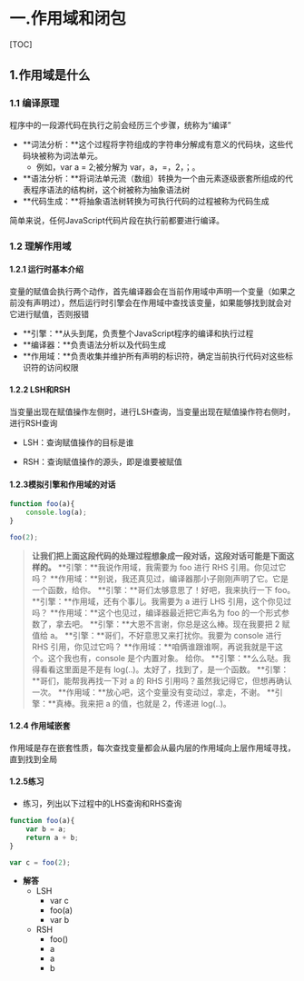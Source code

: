 # 一.作用域和闭包

[TOC]



## 1.作用域是什么

### 1.1 编译原理

程序中的一段源代码在执行之前会经历三个步骤，统称为“编译”

- **词法分析：**这个过程将字符组成的字符串分解成有意义的代码块，这些代码块被称为词法单元。
  - 例如，var a = 2;被分解为 var，a，=，2，；。
- **语法分析：**将词法单元流（数组）转换为一个由元素逐级嵌套所组成的代表程序语法的结构树，这个树被称为抽象语法树
- **代码生成：**将抽象语法树转换为可执行代码的过程被称为代码生成

简单来说，任何JavaScript代码片段在执行前都要进行编译。

### 1.2 理解作用域

#### 1.2.1 运行时基本介绍

变量的赋值会执行两个动作，首先编译器会在当前作用域中声明一个变量（如果之前没有声明过），然后运行时引擎会在作用域中查找该变量，如果能够找到就会对它进行赋值，否则报错

- **引擎：**从头到尾，负责整个JavaScript程序的编译和执行过程
- **编译器：**负责语法分析以及代码生成
- **作用域：**负责收集并维护所有声明的标识符，确定当前执行代码对这些标识符的访问权限



#### 1.2.2 LSH和RSH

当变量出现在赋值操作左侧时，进行LSH查询，当变量出现在赋值操作符右侧时，进行RSH查询

- LSH：查询赋值操作的目标是谁

- RSH：查询赋值操作的源头，即是谁要被赋值

  

#### 1.2.3模拟引擎和作用域的对话

~~~js
function foo(a){
    console.log(a);
}

foo(2);
~~~

> **让我们把上面这段代码的处理过程想象成一段对话，这段对话可能是下面这样的。**
> **引擎：**我说作用域，我需要为 foo 进行 RHS 引用。你见过它吗？
> **作用域：**别说，我还真见过，编译器那小子刚刚声明了它。它是一个函数，给你。
> **引擎：**哥们太够意思了！好吧，我来执行一下 foo。
> **引擎：**作用域，还有个事儿。我需要为 a 进行 LHS 引用，这个你见过吗？
> **作用域：**这个也见过，编译器最近把它声名为 foo 的一个形式参数了，拿去吧。
> **引擎：**大恩不言谢，你总是这么棒。现在我要把 2 赋值给 a。
> **引擎：**哥们，不好意思又来打扰你。我要为 console 进行 RHS 引用，你见过它吗？
> **作用域：**咱俩谁跟谁啊，再说我就是干这个。这个我也有，console 是个内置对象。
> 给你。
> **引擎：**么么哒。我得看看这里面是不是有 log(..)。太好了，找到了，是一个函数。
> **引擎：**哥们，能帮我再找一下对 a 的 RHS 引用吗？虽然我记得它，但想再确认一次。
> **作用域：**放心吧，这个变量没有变动过，拿走，不谢。
> **引擎：**真棒。我来把 a 的值，也就是 2，传递进 log(..)。



#### 1.2.4 作用域嵌套

作用域是存在嵌套性质，每次查找变量都会从最内层的作用域向上层作用域寻找，直到找到全局



#### 1.2.5练习

- 练习，列出以下过程中的LHS查询和RHS查询

~~~js
function foo(a){
    var b = a;
    return a + b;
}

var c = foo(2);
~~~

- **解答**
  - LSH
    - var c
    - foo(a)
    - var b
  - RSH
    - foo()
    - a
    - a
    - b


